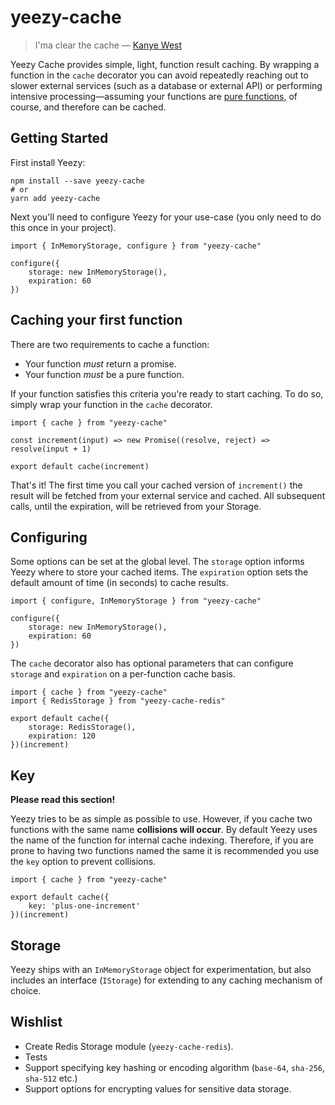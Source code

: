 # yeezy-cache

> I'ma clear the cache — [Kanye West](https://genius.com/14749235)

Yeezy Cache provides simple, light, function result caching. By wrapping a function in the `cache` decorator you can avoid repeatedly reaching out to slower external services (such as a database or external API) or performing intensive processing—assuming your functions are [pure functions](https://en.wikipedia.org/wiki/Pure_function), of course, and therefore can be cached.

## Getting Started

First install Yeezy:

```
npm install --save yeezy-cache 
# or
yarn add yeezy-cache
```

Next you'll need to configure Yeezy for your use-case (you only need to do this once in your project).
```
import { InMemoryStorage, configure } from "yeezy-cache"

configure({
    storage: new InMemoryStorage(),
    expiration: 60
})
```

## Caching your first function

There are two requirements to cache a function:

- Your function _must_ return a promise.
- Your function _must_ be a pure function.

If your function satisfies this criteria you're ready to start caching. To do so, simply wrap your function in the `cache` decorator.
```
import { cache } from "yeezy-cache"

const increment(input) => new Promise((resolve, reject) => resolve(input + 1)

export default cache(increment)
```

That's it! The first time you call your cached version of `increment()` the result will be fetched from your external service and cached. All subsequent calls, until the expiration, will be retrieved from your Storage.

## Configuring

Some options can be set at the global level. The `storage` option informs Yeezy where to store your cached items. The `expiration` option sets the default amount of time (in seconds) to cache results.

```
import { configure, InMemoryStorage } from "yeezy-cache"

configure({
    storage: new InMemoryStorage(),
    expiration: 60
})
```

The `cache` decorator also has optional parameters that can configure `storage` and `expiration` on a per-function cache basis.

```
import { cache } from "yeezy-cache"
import { RedisStorage } from "yeezy-cache-redis"

export default cache({
    storage: RedisStorage(),
    expiration: 120
})(increment)
```

## Key

**Please read this section!**

Yeezy tries to be as simple as possible to use. However, if you cache two functions with the same name **collisions will occur**. By default Yeezy uses the name of the function for internal cache indexing. Therefore, if you are prone to having two functions named the same it is recommended you use the `key` option to prevent collisions.

```
import { cache } from "yeezy-cache"

export default cache({
    key: 'plus-one-increment'
})(increment)
```

## Storage

Yeezy ships with an `InMemoryStorage` object for experimentation, but also includes an interface (`IStorage`) for extending to any caching mechanism of choice.

## Wishlist

- Create Redis Storage module (`yeezy-cache-redis`).
- Tests
- Support specifying key hashing or encoding algorithm (`base-64`, `sha-256`, `sha-512` etc.)
- Support options for encrypting values for sensitive data storage.
